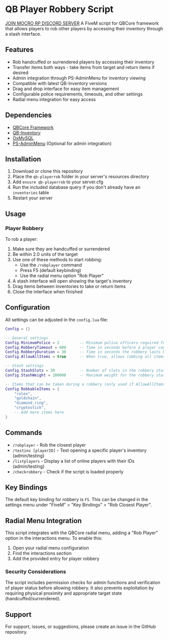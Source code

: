 # QB Player Robbery Script
[JOIN MOCRO RP DISCORD SERVER](https://discord.gg/zWQjcWSC)
A FiveM script for QBCore framework that allows players to rob other players by accessing their inventory through a stash interface.

## Features

- Rob handcuffed or surrendered players by accessing their inventory
- Transfer items both ways - take items from target and return items if desired
- Admin integration through PS-AdminMenu for inventory viewing
- Compatible with latest QB-Inventory versions
- Drag and drop interface for easy item management
- Configurable police requirements, timeouts, and other settings
- Radial menu integration for easy access

## Dependencies

- [QBCore Framework](https://github.com/qbcore-framework/qb-core)
- [QB-Inventory](https://github.com/qbcore-framework/qb-inventory)
- [OxMySQL](https://github.com/overextended/oxmysql)
- [PS-AdminMenu](https://github.com/Project-Sloth/ps-adminmenu) (Optional for admin integration)

## Installation

1. Download or clone this repository
2. Place the `qb-playerrob` folder in your server's resources directory
3. Add `ensure qb-playerrob` to your server.cfg
4. Run the included database query if you don't already have an `inventories` table
5. Restart your server

## Usage

### Player Robbery

To rob a player:
1. Make sure they are handcuffed or surrendered
2. Be within 2.0 units of the target
3. Use one of these methods to start robbing:
   - Use the `/robplayer` command
   - Press F5 (default keybinding)
   - Use the radial menu option "Rob Player"
4. A stash interface will open showing the target's inventory
5. Drag items between inventories to take or return items
6. Close the interface when finished


## Configuration

All settings can be adjusted in the `config.lua` file:

```lua
Config = {}

-- General settings
Config.MinimumPolice = 2         -- Minimum police officers required for robbery
Config.RobberyTimeout = 600      -- Time in seconds before a player can be robbed again (10 minutes)
Config.RobberyDuration = 30      -- Time in seconds the robbery lasts before auto-completing
Config.AllowAllItems = true      -- When true, allows robbing all items; when false, restricts to RobbableItems list

-- Stash settings
Config.StashSlots = 30           -- Number of slots in the robbery stash
Config.StashWeight = 100000      -- Maximum weight for the robbery stash (set high to avoid restrictions)

-- Items that can be taken during a robbery (only used if AllowAllItems = false)
Config.RobbableItems = {
    "rolex",
    "goldchain",
    "diamond_ring",
    "cryptostick",
    -- Add more items here
}
```

## Commands

- `/robplayer` - Rob the closest player
- `/testinv [playerID]` - Test opening a specific player's inventory (admin/testing)
- `/listplayers` - Display a list of online players with their IDs (admin/testing)
- `/checkrobbery` - Check if the script is loaded properly

## Key Bindings

The default key binding for robbery is `F5`. This can be changed in the settings menu under "FiveM" > "Key Bindings" > "Rob Closest Player".

## Radial Menu Integration

This script integrates with the QBCore radial menu, adding a "Rob Player" option in the interactions menu. To enable this:

1. Open your radial menu configuration
2. Find the interactions section
3. Add the provided entry for player robbery


### Security Considerations

The script includes permission checks for admin functions and verification of player status before allowing robbery. It also prevents exploitation by requiring physical proximity and appropriate target state (handcuffed/surrendered).

## Support

For support, issues, or suggestions, please create an issue in the GitHub repository.
